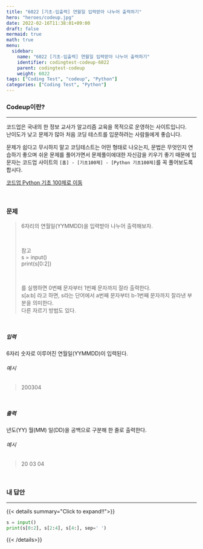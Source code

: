 ```yaml
---
title: "6022 [기초-입출력] 연월일 입력받아 나누어 출력하기"
hero: "heroes/codeup.jpg"
date: 2022-02-16T11:38:01+09:00
draft: false
mermaid: true
math: true
menu:
  sidebar:
    name: "6022 [기초-입출력] 연월일 입력받아 나누어 출력하기"
    identifier: codingtest-codeup-6022
    parent: codingtest-codeup
    weight: 6022
tags: ["Coding Test", "codeup", "Python"]
categories: ["Coding Test", "Python"]
---
```


### Codeup이란?
---
코드업은 국내의 한 정보 교사가 알고리즘 교육을 목적으로 운영하는 사이트입니다.\
난이도가 낮고 문제가 많아 처음 코딩 테스트를 입문하려는 사람들에게 좋습니다.

문제가 쉽다고 무시하지 말고 코딩테스트는 어떤 형태로 나오는지, 문법은 무엇인지 연습하기 좋으며 쉬운 문제를 풀어가면서 문제풀이에대한 자신감을 키우기 좋기 때문에 입문자는 코드업 사이트의 `[홈] - [기초100제] - [Python 기초100제]`를 꼭 풀어보도록 합시다.

[코드업 Python 기초 100제로 이동](https://codeup.kr/problemsetsol.php?psid=33)


&nbsp;

### 문제
> 6자리의 연월일(YYMMDD)을 입력받아 나누어 출력해보자.
> 
> &nbsp;
> 
> 참고\
> s = input()\
> print(s[0:2])
> 
> &nbsp;
> 
> 를 실행하면 0번째 문자부터 1번째 문자까지 잘라 출력한다.\
> s[a:b] 라고 하면, s라는 단어에서 a번째 문자부터 b-1번째 문자까지 잘라낸 부분을 의미한다.\
> 다른 자르기 방법도 있다.

&nbsp;

##### 입력
6자리 숫자로 이루어진 연월일(YYMMDD)이 입력된다.
###### 예시
> 200304

&nbsp;

##### 출력
년도(YY) 월(MM) 일(DD)을 공백으로 구분해 한 줄로 출력한다.
###### 예시
> 20 03 04

&nbsp;

### 내 답안
---
{{< details summary="Click to expand!!">}}
```python
s = input()
print(s[0:2], s[2:4], s[4:], sep=' ')
```
{{< /details>}}